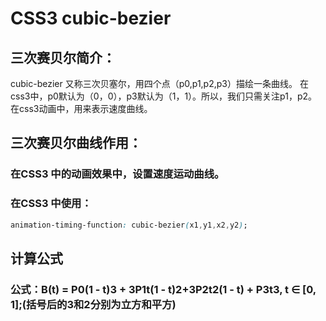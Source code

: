 # CSS3 cubic-bezier

## 三次赛贝尔简介：

cubic-bezier 又称三次贝塞尔，用四个点（p0,p1,p2,p3）描绘一条曲线。
在css3中，p0默认为（0，0），p3默认为（1，1）。所以，我们只需关注p1，p2。
在css3动画中，用来表示速度曲线。

## 三次赛贝尔曲线作用：

### 在CSS3 中的动画效果中，设置速度运动曲线。
### 在CSS3 中使用：

``` css
animation-timing-function: cubic-bezier(x1,y1,x2,y2);
```

## 计算公式

### 公式：B(t) = P0(1 - t)3 + 3P1t(1 - t)2+3P2t2(1 - t) + P3t3,  t ∈ [0, 1];(括号后的3和2分别为立方和平方)